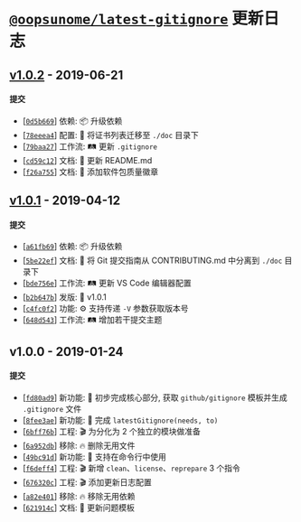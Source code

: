 # [`@oopsunome/latest-gitignore`][@oopsunome/latest-gitignore] 更新日志

## [v1.0.2](https://github.com/iTonyYo/latest-gitignore/compare/v1.0.1...v1.0.2) - 2019-06-21

#### 提交

- [[`0d5b669`](https://github.com/iTonyYo/latest-gitignore/commit/0d5b669cebf61a51427496d8a80b44865bba4578)] 依赖: :package: 升级依赖
- [[`78eeea4`](https://github.com/iTonyYo/latest-gitignore/commit/78eeea4f460c79ee9ea26277c4d8dda8e0d50244)] 配置: :wrench: 将证书列表迁移至 `./doc` 目录下
- [[`79baa27`](https://github.com/iTonyYo/latest-gitignore/commit/79baa27cf974f7d7aec40aa56b3b8f4a3669675c)] 工作流: :railway_track: 更新 `.gitignore`
- [[`cd59c12`](https://github.com/iTonyYo/latest-gitignore/commit/cd59c122892426ff78e2f0ae3ee2bee23f1287a0)] 文档: :memo: 更新 README.md
- [[`f26a755`](https://github.com/iTonyYo/latest-gitignore/commit/f26a755134c4d4dcee32bd7afa1eca1708f8a874)] 文档: :memo: 添加软件包质量徽章
## [v1.0.1](https://github.com/iTonyYo/latest-gitignore/compare/v1.0.0...v1.0.1) - 2019-04-12

#### 提交

- [[`a61fb69`](https://github.com/iTonyYo/latest-gitignore/commit/a61fb693dcfbcf57624b0781ea508ebf981ea091)] 依赖: :package: 升级依赖
- [[`5be22ef`](https://github.com/iTonyYo/latest-gitignore/commit/5be22ef5c275ff4512a6fbd2cd088d64eb74f4a0)] 文档: :memo: 将 Git 提交指南从 CONTRIBUTING.md 中分离到 `./doc` 目录下
- [[`bde756e`](https://github.com/iTonyYo/latest-gitignore/commit/bde756e94f88e9c5141465952721e72811324257)] 工作流: :railway_track: 更新 VS Code 编辑器配置
- [[`b2b647b`](https://github.com/iTonyYo/latest-gitignore/commit/b2b647b07c1cb8902c57ede44ba4aa6b6cadfb4e)] 发版: :bookmark: v1.0.1
- [[`c4fc0f2`](https://github.com/iTonyYo/latest-gitignore/commit/c4fc0f244297d855a3606107c2bfc3bde693cabb)] 功能: :gear: 支持传递 `-V` 参数获取版本号
- [[`648d543`](https://github.com/iTonyYo/latest-gitignore/commit/648d543a5e8766b8c214c78139f89bac776e3232)] 工作流: :railway_track: 增加若干提交主题
## v1.0.0 - 2019-01-24

#### 提交

- [[`fd80ad9`](https://github.com/iTonyYo/latest-gitignore/commit/fd80ad943d44291e3f9ad44bcef65a18e5fba8a4)] 新功能: :tada: 初步完成核心部分, 获取 `github/gitignore` 模板并生成 `.gitignore` 文件
- [[`8fee3ae`](https://github.com/iTonyYo/latest-gitignore/commit/8fee3aea24c0a70259516cca01f0ce5ab714017f)] 新功能: :tada: 完成 `latestGitignore(needs, to)`
- [[`6bff76b`](https://github.com/iTonyYo/latest-gitignore/commit/6bff76b1c609995a0d0e7d59743c6d696301f199)] 工程: :clapper: 为分化为 2 个独立的模块做准备
- [[`6a952db`](https://github.com/iTonyYo/latest-gitignore/commit/6a952dbc5285a2a5f85a33f74c276ff6bb5bdaa4)] 移除: :fire: 删除无用文件
- [[`49bc91d`](https://github.com/iTonyYo/latest-gitignore/commit/49bc91d1c6a26b40102012163b984a5e87964119)] 新功能: :tada: 支持在命令行中使用
- [[`f6deff4`](https://github.com/iTonyYo/latest-gitignore/commit/f6deff482e1b996eac0c755638f15d6fd39c1313)] 工程: :clapper: 新增 `clean`、`license`、`reprepare` 3 个指令
- [[`676320c`](https://github.com/iTonyYo/latest-gitignore/commit/676320cf13511b20316fc36fa478c5f8ee286393)] 工程: :clapper: 添加更新日志配置
- [[`a82e401`](https://github.com/iTonyYo/latest-gitignore/commit/a82e4011d4fcda3cf28a348cd0ffe581e761d4d8)] 移除: :fire: 移除无用依赖
- [[`621914c`](https://github.com/iTonyYo/latest-gitignore/commit/621914c9fb764621c2e475ff5ad5d8cb9ed58356)] 文档: :memo: 更新问题模板

[@oopsunome/latest-gitignore]: https://github.com/iTonyYo/latest-gitignore
